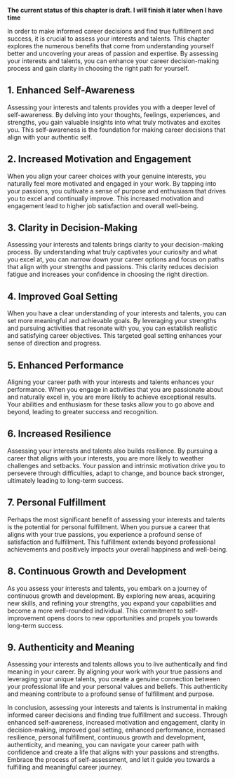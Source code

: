**The current status of this chapter is draft. I will finish it later when I have time**

In order to make informed career decisions and find true fulfillment and success, it is crucial to assess your interests and talents. This chapter explores the numerous benefits that come from understanding yourself better and uncovering your areas of passion and expertise. By assessing your interests and talents, you can enhance your career decision-making process and gain clarity in choosing the right path for yourself.

**1. Enhanced Self-Awareness**
------------------------------

Assessing your interests and talents provides you with a deeper level of self-awareness. By delving into your thoughts, feelings, experiences, and strengths, you gain valuable insights into what truly motivates and excites you. This self-awareness is the foundation for making career decisions that align with your authentic self.

**2. Increased Motivation and Engagement**
------------------------------------------

When you align your career choices with your genuine interests, you naturally feel more motivated and engaged in your work. By tapping into your passions, you cultivate a sense of purpose and enthusiasm that drives you to excel and continually improve. This increased motivation and engagement lead to higher job satisfaction and overall well-being.

**3. Clarity in Decision-Making**
---------------------------------

Assessing your interests and talents brings clarity to your decision-making process. By understanding what truly captivates your curiosity and what you excel at, you can narrow down your career options and focus on paths that align with your strengths and passions. This clarity reduces decision fatigue and increases your confidence in choosing the right direction.

**4. Improved Goal Setting**
----------------------------

When you have a clear understanding of your interests and talents, you can set more meaningful and achievable goals. By leveraging your strengths and pursuing activities that resonate with you, you can establish realistic and satisfying career objectives. This targeted goal setting enhances your sense of direction and progress.

**5. Enhanced Performance**
---------------------------

Aligning your career path with your interests and talents enhances your performance. When you engage in activities that you are passionate about and naturally excel in, you are more likely to achieve exceptional results. Your abilities and enthusiasm for these tasks allow you to go above and beyond, leading to greater success and recognition.

**6. Increased Resilience**
---------------------------

Assessing your interests and talents also builds resilience. By pursuing a career that aligns with your interests, you are more likely to weather challenges and setbacks. Your passion and intrinsic motivation drive you to persevere through difficulties, adapt to change, and bounce back stronger, ultimately leading to long-term success.

**7. Personal Fulfillment**
---------------------------

Perhaps the most significant benefit of assessing your interests and talents is the potential for personal fulfillment. When you pursue a career that aligns with your true passions, you experience a profound sense of satisfaction and fulfillment. This fulfillment extends beyond professional achievements and positively impacts your overall happiness and well-being.

**8. Continuous Growth and Development**
----------------------------------------

As you assess your interests and talents, you embark on a journey of continuous growth and development. By exploring new areas, acquiring new skills, and refining your strengths, you expand your capabilities and become a more well-rounded individual. This commitment to self-improvement opens doors to new opportunities and propels you towards long-term success.

**9. Authenticity and Meaning**
-------------------------------

Assessing your interests and talents allows you to live authentically and find meaning in your career. By aligning your work with your true passions and leveraging your unique talents, you create a genuine connection between your professional life and your personal values and beliefs. This authenticity and meaning contribute to a profound sense of fulfillment and purpose.

In conclusion, assessing your interests and talents is instrumental in making informed career decisions and finding true fulfillment and success. Through enhanced self-awareness, increased motivation and engagement, clarity in decision-making, improved goal setting, enhanced performance, increased resilience, personal fulfillment, continuous growth and development, authenticity, and meaning, you can navigate your career path with confidence and create a life that aligns with your passions and strengths. Embrace the process of self-assessment, and let it guide you towards a fulfilling and meaningful career journey.
